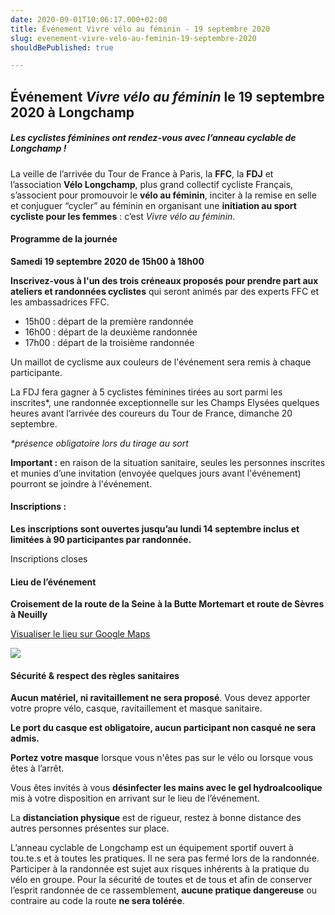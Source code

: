 ```yaml
---
date: 2020-09-01T10:06:17.000+02:00
title: Événement Vivre vélo au féminin - 19 septembre 2020
slug: evenement-vivre-velo-au-feminin-19-septembre-2020
shouldBePublished: true

---
```

## Événement _Vivre vélo au féminin_ le 19 septembre 2020 à Longchamp

##### **Les cyclistes féminines ont rendez-vous avec l’anneau cyclable de Longchamp !**

La veille de l’arrivée du Tour de France à Paris, la **FFC**, la **FDJ** et l’association **Vélo Longchamp**, plus grand collectif cycliste Français, s’associent pour promouvoir le **vélo au féminin**, inciter à la remise en selle et conjuguer “cycler” au féminin en organisant une **initiation au sport cycliste pour les femmes** : c’est _Vivre vélo au féminin_.

#### Programme de la journée

**Samedi 19 septembre 2020 de 15h00 à 18h00**

**Inscrivez-vous à l'un des trois créneaux proposés pour prendre part aux ateliers et randonnées cyclistes** qui seront animés par des experts FFC et les ambassadrices FFC.

* 15h00 : départ de la première randonnée
* 16h00 : départ de la deuxième randonnée
* 17h00 : départ de la troisième randonnée

Un maillot de cyclisme aux couleurs de l'événement sera remis à chaque participante.

La FDJ fera gagner à 5 cyclistes féminines tirées au sort parmi les inscrites*, une randonnée exceptionnelle sur les Champs Elysées quelques heures avant l’arrivée des coureurs du Tour de France, dimanche 20 septembre.

_*présence obligatoire lors du tirage au sort_

**Important :** en raison de la situation sanitaire, seules les personnes inscrites et munies d’une invitation (envoyée quelques jours avant l'événement) pourront se joindre à l'événement.

#### Inscriptions :

**Les inscriptions sont ouvertes jusqu’au lundi 14 septembre inclus et limitées à 90 participantes par randonnée.**

Inscriptions closes

#### Lieu de l’événement

**Croisement de la route de la Seine à la Butte Mortemart et route de Sèvres à Neuilly**

[Visualiser le lieu sur Google Maps](https://www.google.com/maps/@48.8514801,2.2369612,3a,75y,253.85h,93.15t/data=!3m7!1e1!3m5!1sdngsX0Ndc6xw3sHIdDCjWg!2e0!6s%2F%2Fgeo3.ggpht.com%2Fcbk%3Fpanoid%3DdngsX0Ndc6xw3sHIdDCjWg%26output%3Dthumbnail%26cb_client%3Dmaps_sv.tactile.gps%26thumb%3D2%26w%3D203%26h%3D100%26yaw%3D322.86356%26pitch%3D0%26thumbfov%3D100!7i16384!8i8192?hl=fr "Entrée de l'événement")

![](/media/lieu_evenement_vivre_velo_au_feminin.png)

#### **Sécurité & respect des règles sanitaires**

**Aucun matériel, ni ravitaillement ne sera proposé**. Vous devez apporter votre propre vélo, casque, ravitaillement et masque sanitaire.

**Le port du casque est obligatoire, aucun participant non casqué ne sera admis.**

**Portez votre masque** lorsque vous n'êtes pas sur le vélo ou lorsque vous êtes à l’arrêt.

Vous êtes invités à vous **désinfecter les mains avec le gel hydroalcoolique** mis à votre disposition en arrivant sur le lieu de l’événement.

La **distanciation physique** est de rigueur, restez à bonne distance des autres personnes présentes sur place.

L’anneau cyclable de Longchamp est un équipement sportif ouvert à tou.te.s et à toutes les pratiques. Il ne sera pas fermé lors de la randonnée. Participer à la randonnée est sujet aux risques inhérents à la pratique du vélo en groupe. Pour la sécurité de toutes et de tous et afin de conserver l’esprit randonnée de ce rassemblement, **aucune pratique dangereuse** ou contraire au code la route **ne sera tolérée**.
